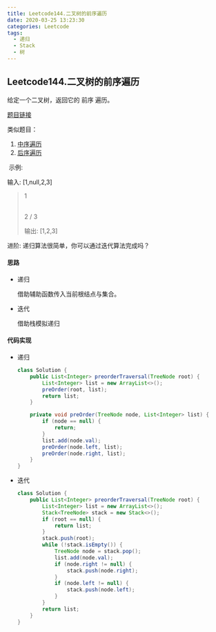 ```yaml
---
title: Leetcode144.二叉树的前序遍历
date: 2020-03-25 13:23:30
categories: Leetcode
tags:
  - 递归
  - Stack
  - 树
---
```


## Leetcode144.二叉树的前序遍历

给定一个二叉树，返回它的 前序 遍历。

[题目链接](https://leetcode-cn.com/problems/binary-tree-preorder-traversal)

类似题目：

1. [中序遍历](https://leetcode-cn.com/problems/binary-tree-inorder-traversal)
2. [后序遍历](https://leetcode-cn.com/problems/binary-tree-postorder-traversal)

<!--more-->

 示例:

输入: [1,null,2,3]  

> 1
>
> ​    \
>      2
>     /
>    3 
>
> 输出: [1,2,3]

进阶: 递归算法很简单，你可以通过迭代算法完成吗？

#### 思路

- 递归

  借助辅助函数传入当前根结点与集合。

- 迭代

  借助栈模拟递归



#### 代码实现

- 递归

  ```java
  class Solution {
      public List<Integer> preorderTraversal(TreeNode root) {
          List<Integer> list = new ArrayList<>();
          preOrder(root, list);
          return list;
      }
  
      private void preOrder(TreeNode node, List<Integer> list) {
          if (node == null) {
              return;
          }
          list.add(node.val);
          preOrder(node.left, list);
          preOrder(node.right, list);
      }
  }
  ```

- 迭代

  ```java
  class Solution {
      public List<Integer> preorderTraversal(TreeNode root) {
          List<Integer> list = new ArrayList<>();
          Stack<TreeNode> stack = new Stack<>();
          if (root == null) {
              return list;
          }
          stack.push(root);
          while (!stack.isEmpty()) {
              TreeNode node = stack.pop();
              list.add(node.val);
              if (node.right != null) {
                  stack.push(node.right);
              }
              if (node.left != null) {
                  stack.push(node.left);
              }
          }
          return list;
      }
  }
  ```

  